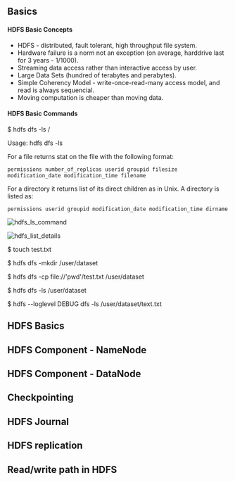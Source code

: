 ## Basics

#### HDFS Basic Concepts
- HDFS - distributed, fault tolerant, high throughput file system.
- Hardware failure is a norm not an exception (on average, harddrive last for 3 years - 1/1000).
- Streaming data access rather than interactive access by user.
- Large Data Sets (hundred of terabytes and perabytes).
- Simple Coherency Model - write-once-read-many access model, and read is always sequencial.
- Moving computation is cheaper than moving data.

#### HDFS Basic Commands
$ hdfs dfs -ls / 

Usage: hdfs dfs -ls <args>

For a file returns stat on the file with the following format:

```permissions number_of_replicas userid groupid filesize modification_date modification_time filename ```

For a directory it returns list of its direct children as in Unix. A directory is listed as:

```permissions userid groupid modification_date modification_time dirname ```

![hdfs_ls_command](https://github.com/CorrineTan/Understanding-Hadoop-with-AWS-EMR/blob/main/Image/hdfs_ls_command.png)

![hdfs_list_details](https://github.com/CorrineTan/Understanding-Hadoop-with-AWS-EMR/blob/main/Image/hdfs_list_details.png)

$ touch test.txt

$ hdfs dfs -mkdir /user/dataset

$ hdfs dfs -cp file://'pwd'/test.txt /user/dataset

$ hdfs dfs -ls /user/dataset

$ hdfs --loglevel DEBUG dfs -ls /user/dataset/text.txt

## HDFS Basics


## HDFS Component - NameNode
## HDFS Component - DataNode
## Checkpointing
## HDFS Journal
## HDFS replication
## Read/write path in HDFS


